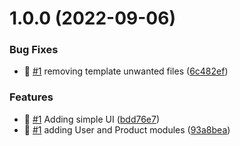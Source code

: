 # 1.0.0 (2022-09-06)


### Bug Fixes

* 🐛 [#1](https://github.com/m0uneer/vue-simple-ecommerce-app/issues/1) removing template unwanted files ([6c482ef](https://github.com/m0uneer/vue-simple-ecommerce-app/commit/6c482efc037b25ba33b09a546c56a3d51d3ff024))


### Features

* 🎸 [#1](https://github.com/m0uneer/vue-simple-ecommerce-app/issues/1) Adding simple UI ([bdd76e7](https://github.com/m0uneer/vue-simple-ecommerce-app/commit/bdd76e7550d7a938d42185d3eefeab73e0742634))
* 🎸 [#1](https://github.com/m0uneer/vue-simple-ecommerce-app/issues/1) adding User and Product modules ([93a8bea](https://github.com/m0uneer/vue-simple-ecommerce-app/commit/93a8bea7b67c589f7ff98e66000cee47a4fcb59e))
